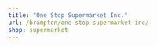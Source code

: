 ```yaml
---
title: "One Stop Supermarket Inc."
url: /brampton/one-stop-supermarket-inc/
shop: supermarket
---
```

